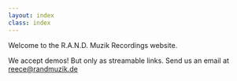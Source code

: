 ```yaml
---
layout: index
class: index
---
```

Welcome to the R.A.N.D. Muzik Recordings website.  

We accept demos! But only as streamable links. Send us an email at [reece@randmuzik.de](mailto:reece@randmuzik.de]) 
